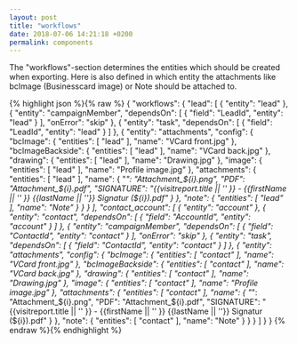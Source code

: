 ```yaml
---
layout: post
title: "workflows"
date: 2018-07-06 14:21:18 +0200
permalink: components
---
```

The "workflows"-section determines the entities which should be created when exporting. Here is also defined in which entity the attachments like bcImage (Businesscard image) or Note should be attached to.


{% highlight json %}{% raw %}
{
  "workflows": {
    "lead": [
      {
        "entity": "lead"
      },
      {
        "entity": "campaignMember",
        "dependsOn": [
          {
            "field": "LeadId",
            "entity": "lead"
          }
        ],
        "onError": "skip"
      },
      {
        "entity": "task",
        "dependsOn": [
          {
            "field": "LeadId",
            "entity": "lead"
          }
        ]
      },
      {
        "entity": "attachments",
        "config": {
          "bcImage": {
            "entities": [
              "lead"
            ],
            "name": "VCard front.jpg"
          },
          "bcImageBackside": {
            "entities": [
              "lead"
            ],
            "name": "VCard back.jpg"
          },
          "drawing": {
            "entities": [
              "lead"
            ],
            "name": "Drawing.jpg"
          },
          "image": {
            "entities": [
              "lead"
            ],
            "name": "Profile image.jpg"
          },
          "attachments": {
            "entities": [
              "lead"
            ],
            "name": {
              "*": "Attachment_${i}.png",
              "PDF": "Attachment_${i}.pdf",
              "SIGNATURE": "{{visitreport.title || '' }} - {{firstName || '' }} {{lastName || ''}} Signatur (${i}).pdf"
            }
          },
          "note": {
            "entities": [
              "lead"
            ],
            "name": "Note"
          }
        }
      }
    ],
    "contact_account": [
      {
        "entity": "account"
      },
      {
        "entity": "contact",
        "dependsOn": [
          {
            "field": "AccountId",
            "entity": "account"
          }
        ]
      },
      {
        "entity": "campaignMember",
        "dependsOn": [
          {
            "field": "ContactId",
            "entity": "contact"
          }
        ],
        "onError": "skip"
      },
      {
        "entity": "task",
        "dependsOn": [
          {
            "field": "ContactId",
            "entity": "contact"
          }
        ]
      },
      {
        "entity": "attachments",
        "config": {
          "bcImage": {
            "entities": [
              "contact"
            ],
            "name": "VCard front.jpg"
          },
          "bcImageBackside": {
            "entities": [
              "contact"
            ],
            "name": "VCard back.jpg"
          },
          "drawing": {
            "entities": [
              "contact"
            ],
            "name": "Drawing.jpg"
          },
          "image": {
            "entities": [
              "contact"
            ],
            "name": "Profile image.jpg"
          },
          "attachments": {
            "entities": [
              "contact"
            ],
            "name": {
              "*": "Attachment_${i}.png",
              "PDF": "Attachment_${i}.pdf",
              "SIGNATURE": "{{visitreport.title || '' }} - {{firstName || '' }} {{lastName || ''}} Signatur (${i}).pdf"
            }
          },
          "note": {
            "entities": [
              "contact"
            ],
            "name": "Note"
          }
        }
      }
    ]
  }
}
{% endraw %}{% endhighlight %}
